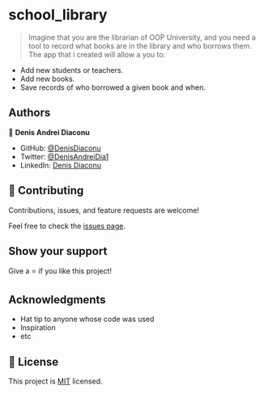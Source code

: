 # school_library

> Imagine that you are the librarian of OOP University, and you need a tool to record what books are in the library and who borrows them. The app that i created will allow a you to:

 -  Add new students or teachers.
 -  Add new books.
 -  Save records of who borrowed a given book and when.


## Authors


👤 **Denis Andrei Diaconu**

- GitHub: [@DenisDiaconu](https://github.com/denisdiaconu)
- Twitter: [@DenisAndreiDia1](https://twitter.com/DenisAndreiDia1)
- LinkedIn: [Denis Diaconu](https://www.linkedin.com/in/denis-diaconu-1394091b7/)


## 🤝 Contributing

Contributions, issues, and feature requests are welcome!

Feel free to check the [issues page](../../issues/).

## Show your support

Give a ⭐️ if you like this project!

## Acknowledgments

- Hat tip to anyone whose code was used
- Inspiration
- etc

## 📝 License

This project is [MIT](./MIT.md) licensed.
